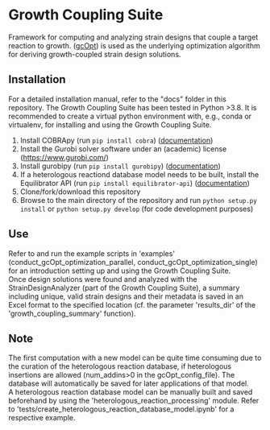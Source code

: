 # Growth Coupling Suite
Framework for computing and analyzing strain designs that couple a target reaction to growth. ([gcOpt](https://bmcbioinformatics.biomedcentral.com/articles/10.1186/s12859-019-2946-7)) is used as the underlying optimization algorithm for deriving growth-coupled strain design solutions.  

## Installation
For a detailed installation manual, refer to the "docs" folder in this repository. The Growth Coupling Suite has been tested in Python >3.8. It is recommended to create a virtual python environment with, e.g., conda or virtualenv, for installing and using the Growth Coupling Suite.
1. Install COBRApy (run `pip install cobra`) ([documentation](https://cobrapy.readthedocs.io/en/latest/))
2. Install the Gurobi solver software under an (academic) license (https://www.gurobi.com/)
3. Install gurobipy (run `pip install gurobipy`) ([documentation](https://www.gurobi.com/documentation/9.1/quickstart_mac/cs_using_pip_to_install_gr.html))
4. If a heterologous reactiond database model needs to be built, install the Equilibrator API (run `pip install equilibrator-api`) ([documentation](https://equilibrator.readthedocs.io/en/latest/index.html))
5. Clone/fork/download this repository
6. Browse to the main directory of the repository and run `python setup.py install` or `python setup.py develop` (for code development purposes)

## Use
Refer to and run the example scripts in 'examples' (conduct_gcOpt_optimization_parallel, conduct_gcOpt_optimization_single) for an introduction setting up and using the Growth Coupling Suite.  
Once design solutions were found and analyzed with the StrainDesignAnalyzer (part of the Growth Coupling Suite), a summary including unique, valid strain designs and their metadata is saved in an Excel format to the specified location (cf. the parameter 'results_dir' of the 'growth_coupling_summary' function). 

## Note  
The first computation with a new model can be quite time consuming due to the curation of the heterologous reaction database, if heterologous insertions are allowed (num_addins>0 in the gcOpt_config_file). The database will automatically be saved for later applications of that model.  
A heterologous reaction database model can be manually built and saved beforehand by using the 'heterologous_reaction_processing' module. Refer to 'tests/create_heterologous_reaction_database_model.ipynb' for a respective example.
